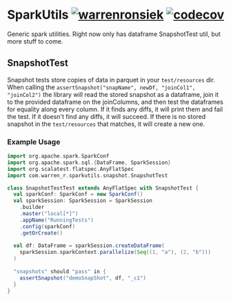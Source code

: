 # SparkUtils [![warrenronsiek](https://circleci.com/gh/warrenronsiek/SparkUtils.svg?style=shield)](<LINK>) [![codecov](https://codecov.io/gh/warrenronsiek/SparkUtils/branch/main/graph/badge.svg?token=SWQAVYT12Z)](https://codecov.io/gh/warrenronsiek/SparkUtils)
Generic spark utilities. Right now only has dataframe SnapshotTest 
util, but more stuff to come.

## SnapshotTest
Snapshot tests store copies of data in parquet in your `test/resources` dir.
When calling the `assertSnapshot("snapName", newDf, "joinCol1", "joinCol2")`
the library will read the stored snapshot as a dataframe, join it to the provided
dataframe on the joinColumns, and then test the dataframes for equality
along every column. If it finds any diffs, it will print them and fail 
the test. If it doesn't find any diffs, it will succeed. If there is no 
stored snapshot in the `test/resources` that matches, it will create a new one.

### Example Usage
```scala
import org.apache.spark.SparkConf
import org.apache.spark.sql.{DataFrame, SparkSession}
import org.scalatest.flatspec.AnyFlatSpec
import com.warren_r.sparkutils.snapshot.SnapshotTest

class SnapshotTestTest extends AnyFlatSpec with SnapshotTest {
  val sparkConf: SparkConf = new SparkConf()
  val sparkSession: SparkSession = SparkSession
    .builder
    .master("local[*]")
    .appName("RunningTests")
    .config(sparkConf)
    .getOrCreate()
  
  val df: DataFrame = sparkSession.createDataFrame(
    sparkSession.sparkContext.parallelize(Seq((1, "a"), (2, "b")))
  )
  
  "snapshots" should "pass" in {
    assertSnapshot("demoSnapShot", df, "_c1")
  }
}
```
